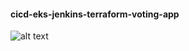 #### cicd-eks-jenkins-terraform-voting-app

![alt text](https://s3.ap-southeast-1.amazonaws.com/upload.nasir.id/contents/202312-01-voting-app/voting-app-eks.drawio.png)
